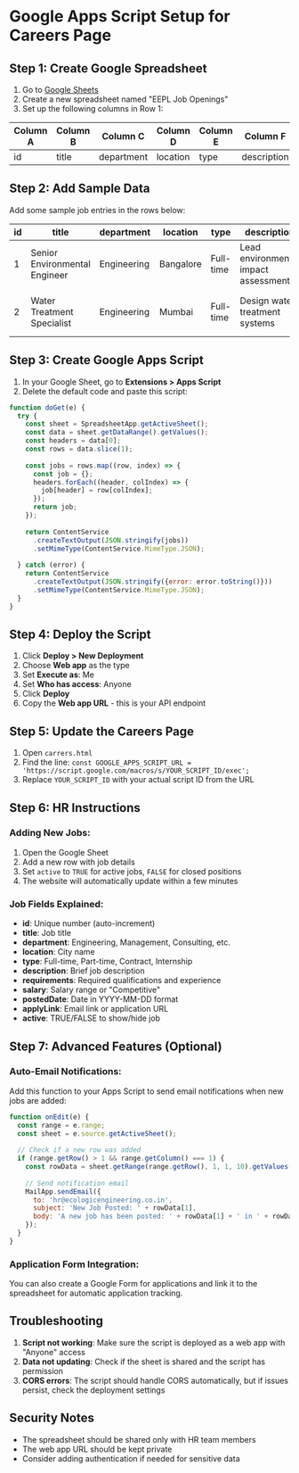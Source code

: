 # Google Apps Script Setup for Careers Page

## Step 1: Create Google Spreadsheet

1. Go to [Google Sheets](https://sheets.google.com)
2. Create a new spreadsheet named "EEPL Job Openings"
3. Set up the following columns in Row 1:

| Column A | Column B | Column C | Column D | Column E | Column F | Column G | Column H | Column I | Column J |
|----------|----------|----------|----------|----------|----------|----------|----------|----------|----------|
| id | title | department | location | type | description | requirements | salary | postedDate | applyLink | active |

## Step 2: Add Sample Data

Add some sample job entries in the rows below:

| id | title | department | location | type | description | requirements | salary | postedDate | applyLink | active |
|----|--------|------------|----------|------|-------------|--------------|--------|------------|-----------|--------|
| 1 | Senior Environmental Engineer | Engineering | Bangalore | Full-time | Lead environmental impact assessments | B.Tech in Environmental Engineering, 5+ years | ₹8-12 LPA | 2024-12-20 | mailto:hr@ecologicengineering.co.in?subject=Application for Senior Environmental Engineer | TRUE |
| 2 | Water Treatment Specialist | Engineering | Mumbai | Full-time | Design water treatment systems | B.Tech in Chemical Engineering, 3+ years | ₹6-10 LPA | 2024-12-18 | mailto:hr@ecologicengineering.co.in?subject=Application for Water Treatment Specialist | TRUE |

## Step 3: Create Google Apps Script

1. In your Google Sheet, go to **Extensions > Apps Script**
2. Delete the default code and paste this script:

```javascript
function doGet(e) {
  try {
    const sheet = SpreadsheetApp.getActiveSheet();
    const data = sheet.getDataRange().getValues();
    const headers = data[0];
    const rows = data.slice(1);
    
    const jobs = rows.map((row, index) => {
      const job = {};
      headers.forEach((header, colIndex) => {
        job[header] = row[colIndex];
      });
      return job;
    });
    
    return ContentService
      .createTextOutput(JSON.stringify(jobs))
      .setMimeType(ContentService.MimeType.JSON);
      
  } catch (error) {
    return ContentService
      .createTextOutput(JSON.stringify({error: error.toString()}))
      .setMimeType(ContentService.MimeType.JSON);
  }
}
```

## Step 4: Deploy the Script

1. Click **Deploy > New Deployment**
2. Choose **Web app** as the type
3. Set **Execute as**: Me
4. Set **Who has access**: Anyone
5. Click **Deploy**
6. Copy the **Web app URL** - this is your API endpoint

## Step 5: Update the Careers Page

1. Open `carrers.html`
2. Find the line: `const GOOGLE_APPS_SCRIPT_URL = 'https://script.google.com/macros/s/YOUR_SCRIPT_ID/exec';`
3. Replace `YOUR_SCRIPT_ID` with your actual script ID from the URL

## Step 6: HR Instructions

### Adding New Jobs:
1. Open the Google Sheet
2. Add a new row with job details
3. Set `active` to `TRUE` for active jobs, `FALSE` for closed positions
4. The website will automatically update within a few minutes

### Job Fields Explained:
- **id**: Unique number (auto-increment)
- **title**: Job title
- **department**: Engineering, Management, Consulting, etc.
- **location**: City name
- **type**: Full-time, Part-time, Contract, Internship
- **description**: Brief job description
- **requirements**: Required qualifications and experience
- **salary**: Salary range or "Competitive"
- **postedDate**: Date in YYYY-MM-DD format
- **applyLink**: Email link or application URL
- **active**: TRUE/FALSE to show/hide job

## Step 7: Advanced Features (Optional)

### Auto-Email Notifications:
Add this function to your Apps Script to send email notifications when new jobs are added:

```javascript
function onEdit(e) {
  const range = e.range;
  const sheet = e.source.getActiveSheet();
  
  // Check if a new row was added
  if (range.getRow() > 1 && range.getColumn() === 1) {
    const rowData = sheet.getRange(range.getRow(), 1, 1, 10).getValues()[0];
    
    // Send notification email
    MailApp.sendEmail({
      to: 'hr@ecologicengineering.co.in',
      subject: 'New Job Posted: ' + rowData[1],
      body: 'A new job has been posted: ' + rowData[1] + ' in ' + rowData[3]
    });
  }
}
```

### Application Form Integration:
You can also create a Google Form for applications and link it to the spreadsheet for automatic application tracking.

## Troubleshooting

1. **Script not working**: Make sure the script is deployed as a web app with "Anyone" access
2. **Data not updating**: Check if the sheet is shared and the script has permission
3. **CORS errors**: The script should handle CORS automatically, but if issues persist, check the deployment settings

## Security Notes

- The spreadsheet should be shared only with HR team members
- The web app URL should be kept private
- Consider adding authentication if needed for sensitive data